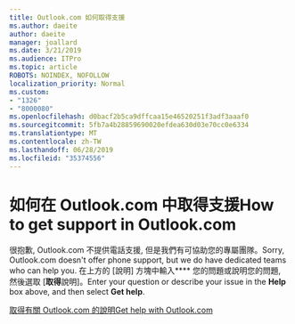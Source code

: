 ```yaml
---
title: Outlook.com 如何取得支援
ms.author: daeite
author: daeite
manager: joallard
ms.date: 3/21/2019
ms.audience: ITPro
ms.topic: article
ROBOTS: NOINDEX, NOFOLLOW
localization_priority: Normal
ms.custom:
- "1326"
- "8000080"
ms.openlocfilehash: d0bacf2b5ca9dffcaa15e46520251f3adf3aaaf0
ms.sourcegitcommit: 5fb7a4b28859690020efdea630d03e70cc0e6334
ms.translationtype: MT
ms.contentlocale: zh-TW
ms.lasthandoff: 06/28/2019
ms.locfileid: "35374556"
---
```

# <a name="how-to-get-support-in-outlookcom"></a><span data-ttu-id="0d200-102">如何在 Outlook.com 中取得支援</span><span class="sxs-lookup"><span data-stu-id="0d200-102">How to get support in Outlook.com</span></span>

<span data-ttu-id="0d200-103">很抱歉, Outlook.com 不提供電話支援, 但是我們有可協助您的專屬團隊。</span><span class="sxs-lookup"><span data-stu-id="0d200-103">Sorry, Outlook.com doesn't offer phone support, but we do have dedicated teams who can help you.</span></span>
<span data-ttu-id="0d200-104">在上方的 [說明] 方塊中輸入\*\*\*\* 您的問題或說明您的問題, 然後選取 [**取得**說明]。</span><span class="sxs-lookup"><span data-stu-id="0d200-104">Enter your question or describe your issue in the **Help** box above, and then select **Get help**.</span></span>

[<span data-ttu-id="0d200-105">取得有關 Outlook.com 的說明</span><span class="sxs-lookup"><span data-stu-id="0d200-105">Get help with Outlook.com</span></span>](https://support.office.com/article/40676ad0-c831-45ac-a023-5be633be798d)
